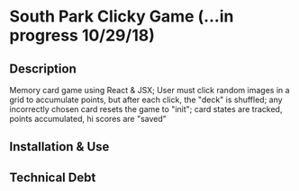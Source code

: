 # South Park Clicky Game (...in progress 10/29/18)

## Description
Memory card game using React & JSX; User must click random images in a grid to accumulate points, but after each click, the "deck" is shuffled; any incorrectly chosen card resets the game to "init"; card states are tracked, points accumulated, hi scores are "saved"

## Installation & Use

## Technical Debt